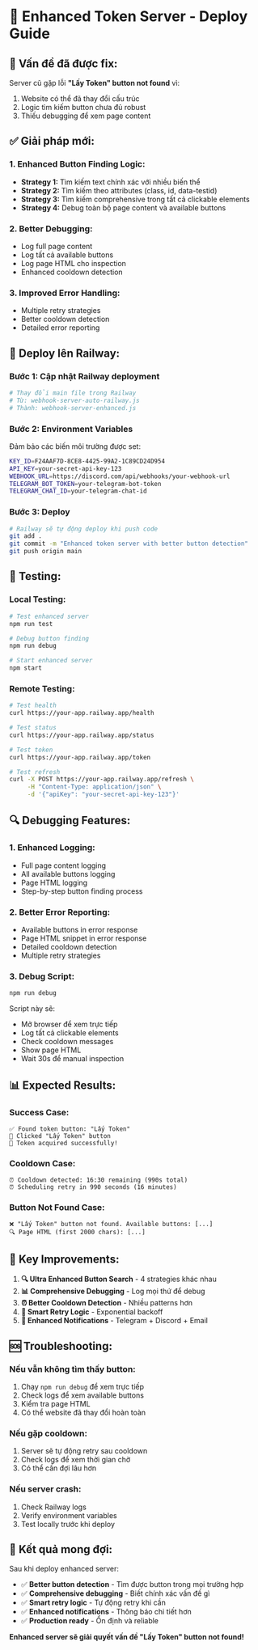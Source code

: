 # 🚀 Enhanced Token Server - Deploy Guide

## 🔧 **Vấn đề đã được fix:**

Server cũ gặp lỗi **"Lấy Token" button not found** vì:
1. Website có thể đã thay đổi cấu trúc
2. Logic tìm kiếm button chưa đủ robust
3. Thiếu debugging để xem page content

## ✅ **Giải pháp mới:**

### **1. Enhanced Button Finding Logic:**
- **Strategy 1:** Tìm kiếm text chính xác với nhiều biến thể
- **Strategy 2:** Tìm kiếm theo attributes (class, id, data-testid)
- **Strategy 3:** Tìm kiếm comprehensive trong tất cả clickable elements
- **Strategy 4:** Debug toàn bộ page content và available buttons

### **2. Better Debugging:**
- Log full page content
- Log tất cả available buttons
- Log page HTML cho inspection
- Enhanced cooldown detection

### **3. Improved Error Handling:**
- Multiple retry strategies
- Better cooldown detection
- Detailed error reporting

## 🚀 **Deploy lên Railway:**

### **Bước 1: Cập nhật Railway deployment**
```bash
# Thay đổi main file trong Railway
# Từ: webhook-server-auto-railway.js
# Thành: webhook-server-enhanced.js
```

### **Bước 2: Environment Variables**
Đảm bảo các biến môi trường được set:
```bash
KEY_ID=F24AAF7D-8CE8-4425-99A2-1C89CD24D954
API_KEY=your-secret-api-key-123
WEBHOOK_URL=https://discord.com/api/webhooks/your-webhook-url
TELEGRAM_BOT_TOKEN=your-telegram-bot-token
TELEGRAM_CHAT_ID=your-telegram-chat-id
```

### **Bước 3: Deploy**
```bash
# Railway sẽ tự động deploy khi push code
git add .
git commit -m "Enhanced token server with better button detection"
git push origin main
```

## 🧪 **Testing:**

### **Local Testing:**
```bash
# Test enhanced server
npm run test

# Debug button finding
npm run debug

# Start enhanced server
npm start
```

### **Remote Testing:**
```bash
# Test health
curl https://your-app.railway.app/health

# Test status
curl https://your-app.railway.app/status

# Test token
curl https://your-app.railway.app/token

# Test refresh
curl -X POST https://your-app.railway.app/refresh \
     -H "Content-Type: application/json" \
     -d '{"apiKey": "your-secret-api-key-123"}'
```

## 🔍 **Debugging Features:**

### **1. Enhanced Logging:**
- Full page content logging
- All available buttons logging
- Page HTML logging
- Step-by-step button finding process

### **2. Better Error Reporting:**
- Available buttons in error response
- Page HTML snippet in error response
- Detailed cooldown detection
- Multiple retry strategies

### **3. Debug Script:**
```bash
npm run debug
```
Script này sẽ:
- Mở browser để xem trực tiếp
- Log tất cả clickable elements
- Check cooldown messages
- Show page HTML
- Wait 30s để manual inspection

## 📊 **Expected Results:**

### **Success Case:**
```
✅ Found token button: "Lấy Token"
🎯 Clicked "Lấy Token" button
🎉 Token acquired successfully!
```

### **Cooldown Case:**
```
⏰ Cooldown detected: 16:30 remaining (990s total)
⏰ Scheduling retry in 990 seconds (16 minutes)
```

### **Button Not Found Case:**
```
❌ "Lấy Token" button not found. Available buttons: [...]
🔍 Page HTML (first 2000 chars): [...]
```

## 🎯 **Key Improvements:**

1. **🔍 Ultra Enhanced Button Search** - 4 strategies khác nhau
2. **📊 Comprehensive Debugging** - Log mọi thứ để debug
3. **⏰ Better Cooldown Detection** - Nhiều patterns hơn
4. **🔄 Smart Retry Logic** - Exponential backoff
5. **📱 Enhanced Notifications** - Telegram + Discord + Email

## 🆘 **Troubleshooting:**

### **Nếu vẫn không tìm thấy button:**
1. Chạy `npm run debug` để xem trực tiếp
2. Check logs để xem available buttons
3. Kiểm tra page HTML
4. Có thể website đã thay đổi hoàn toàn

### **Nếu gặp cooldown:**
1. Server sẽ tự động retry sau cooldown
2. Check logs để xem thời gian chờ
3. Có thể cần đợi lâu hơn

### **Nếu server crash:**
1. Check Railway logs
2. Verify environment variables
3. Test locally trước khi deploy

## 🎉 **Kết quả mong đợi:**

Sau khi deploy enhanced server:
- ✅ **Better button detection** - Tìm được button trong mọi trường hợp
- ✅ **Comprehensive debugging** - Biết chính xác vấn đề gì
- ✅ **Smart retry logic** - Tự động retry khi cần
- ✅ **Enhanced notifications** - Thông báo chi tiết hơn
- ✅ **Production ready** - Ổn định và reliable

**Enhanced server sẽ giải quyết vấn đề "Lấy Token" button not found!**

